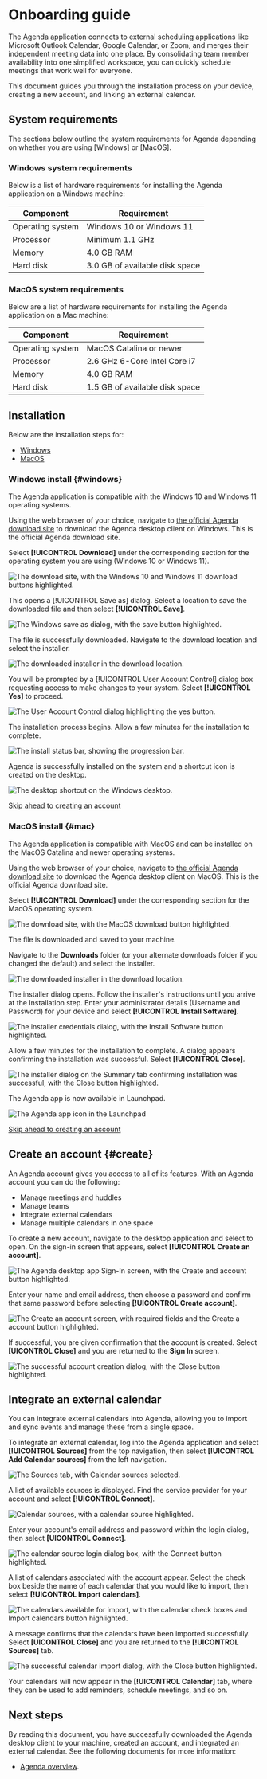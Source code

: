 # Onboarding guide

The Agenda application connects to external scheduling applications like Microsoft Outlook Calendar, Google Calendar, or Zoom, and merges their independent meeting data into one place. By consolidating team member availability into one simplified workspace, you can quickly schedule meetings that work well for everyone. 

This document guides you through the installation process on your device, creating a new account, and linking an external calendar.

## System requirements

The sections below outline the system requirements for Agenda depending on whether you are using [Windows] or [MacOS].

### Windows system requirements

Below is a list of hardware requirements for installing the Agenda application on a Windows machine:

| Component | Requirement |
| --- | --- |
| Operating system | Windows 10 or Windows 11 |
| Processor | Minimum 1.1 GHz |
| Memory | 4.0 GB RAM |
| Hard disk | 3.0 GB of available disk space |

### MacOS system requirements

Below are a list of hardware requirements for installing the Agenda application on a Mac machine:

| Component | Requirement |
| --- | --- |
| Operating system | MacOS Catalina or newer |
| Processor | 2.6 GHz 6-Core Intel Core i7 |
| Memory | 4.0 GB RAM |
| Hard disk | 1.5 GB of available disk space |

## Installation

Below are the installation steps for:
* [Windows](#windows)
* [MacOS](#mac)

### Windows install {#windows}

The Agenda application is compatible with the Windows 10 and Windows 11 operating systems.

Using the web browser of your choice, navigate to [the official Agenda download site](https://www.example.agenda.ca/download-app) to download the Agenda desktop client on Windows. This is the official Agenda download site.

Select **[!UICONTROL Download]** under the corresponding section for the operating system you are using (Windows 10 or Windows 11).

![The download site, with the Windows 10 and Windows 11 download buttons highlighted.](./images/onboarding/download-center-windows.png)

This opens a [!UICONTROL Save as] dialog. Select a location to save the downloaded file and then select **[!UICONTROL Save]**.

![The Windows save as dialog, with the save button highlighted.](./images/onboarding/save-as.png)

The file is successfully downloaded. Navigate to the download location and select the installer. 

![The downloaded installer in the download location.](./images/onboarding/launch-installer.png)

You will be prompted by a [!UICONTROL User Account Control] dialog box requesting access to make changes to your system. Select **[!UICONTROL Yes]** to proceed.

![The User Account Control dialog highlighting the yes button.](./images/onboarding/user-account-control.png)

The installation process begins. Allow a few minutes for the installation to complete.

![The install status bar, showing the progression bar.](./images/onboarding/installing.png)

Agenda is successfully installed on the system and a shortcut icon is created on the desktop.

![The desktop shortcut on the Windows desktop.](./images/onboarding/desktop-shortcut.png)

[Skip ahead to creating an account](#create)

### MacOS install {#mac}

The Agenda application is compatible with MacOS and can be installed on the MacOS Catalina and newer operating systems.

Using the web browser of your choice, navigate to [the official Agenda download site](https://www.example.agenda.ca/download-app) to download the Agenda desktop client on MacOS. This is the official Agenda download site.

Select **[!UICONTROL Download]** under the corresponding section for the MacOS operating system.

![The download site, with the MacOS download button highlighted.](./images/onboarding/download-center-mac.png)

The file is downloaded and saved to your machine.

Navigate to the **Downloads** folder (or your alternate downloads folder if you changed the default) and select the installer.

![The downloaded installer in the download location.](./images/onboarding/launch-installer-mac.png)

The installer dialog opens. Follow the installer's instructions until you arrive at the Installation step. Enter your administrator details (Username and Password) for your device and select **[!UICONTROL Install Software]**.

![The installer credentials dialog, with the Install Software button highlighted.](./images/onboarding/installer-credentials.png)

Allow a few minutes for the installation to complete. A dialog appears confirming the installation was successful. Select **[!UICONTROL Close]**.

![The installer dialog on the Summary tab confirming installation was successful, with the Close button highlighted.](./images/onboarding/installation-successful.png)

The Agenda app is now available in Launchpad.

![The Agenda app icon in the Launchpad](./images/onboarding/launchpad.png)

[Skip ahead to creating an account](#create)

## Create an account {#create}

An Agenda account gives you access to all of its features. With an Agenda account you can do the following:

* Manage meetings and huddles
* Manage teams
* Integrate external calendars
* Manage multiple calendars in one space

To create a new account, navigate to the desktop application and select to open. On the sign-in screen that appears, select **[!UICONTROL Create an account]**.

![The Agenda desktop app Sign-In screen, with the Create and account button highlighted.](./images/onboarding/create-an-account.png)

Enter your name and email address, then choose a password and confirm that same password before selecting **[!UICONTROL Create account]**.

![The Create an account screen, with required fields and the Create a account button highlighted.](./images/onboarding/complete-create-account.png)

If successful, you are given confirmation that the account is created. Select **[UICONTROL Close]** and you are returned to the **Sign In** screen.

![The successful account creation dialog, with the Close button highlighted.](./images/onboarding/account-creation-successful.png)

## Integrate an external calendar

You can integrate external calendars into Agenda, allowing you to import and sync events and manage these from a single space.

To integrate an external calendar, log into the Agenda application and select **[!UICONTROL Sources]** from the top navigation, then select **[!UICONTROL Add Calendar sources]** from the left navigation.

![The Sources tab, with Calendar sources selected.](./images/onboarding/calendar-sources.png)

A list of available sources is displayed. Find the service provider for your account and select **[!UICONTROL Connect]**.

![Calendar sources, with a calendar source highlighted.](./images/onboarding/select-source.png)

Enter your account's email address and password within the login dialog, then select **[UICONTROL Connect]**.

![The calendar source login dialog box, with the Connect button highlighted.](./images/onboarding/calendar-source-login.png)

A list of calendars associated with the account appear. Select the check box beside the name of each calendar that you would like to import, then select **[!UICONTROL Import calendars]**.

![The calendars available for import, with the calendar check boxes and Import calendars button highlighted.](./images/onboarding/select-calendars.png)

A message confirms that the calendars have been imported successfully. Select **[UICONTROL Close]** and you are returned to the **[!UICONTROL Sources]** tab.

![The successful calendar import dialog, with the Close button highlighted.](./images/onboarding/import-calendars-successful.png)

Your calendars will now appear in the **[!UICONTROL Calendar]** tab, where they can be used to add reminders, schedule meetings, and so on.

## Next steps

By reading this document, you have successfully downloaded the Agenda desktop client to your machine, created an account, and integrated an external calendar. See the following documents for more information: 

* [Agenda overview](./overview.md).
